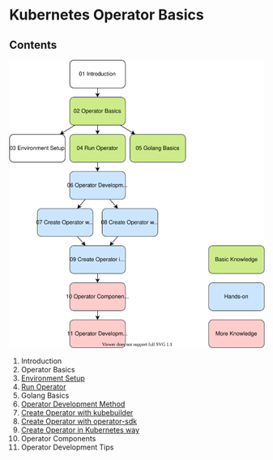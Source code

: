 # Kubernetes Operator Basics

## Contents

![](docs/contents.drawio.svg)

1. Introduction
1. Operator Basics
1. [Environment Setup](03-environment-setup)
1. [Run Operator](04-run-operator)
1. Golang Basics
1. [Operator Development Method](06-operator-development-method)
1. [Create Operator with kubebuilder](07-create-operator-with-kubebuilder)
1. [Create Operator with operator-sdk](08-create-operator-with-operator-sdk)
1. [Create Operator in Kubernetes way](09-create-operator-in-kubernetes-way)
1. Operator Components
1. Operator Development Tips

